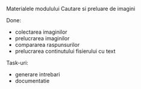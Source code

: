 Materialele modulului Cautare si preluare de imagini

Done:
  - colectarea imaginilor
  - prelucrarea imaginilor
  - compararea raspunsurilor
  - prelucrarea continutului fisierului cu text
  
Task-uri:
  - generare intrebari
  - documentatie
